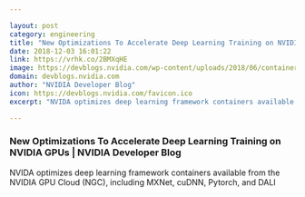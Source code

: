 ```yaml
---

layout: post
category: engineering
title: "New Optimizations To Accelerate Deep Learning Training on NVIDIA GPUs"
date: 2018-12-03 16:01:22
link: https://vrhk.co/2BMXqHE
image: https://devblogs.nvidia.com/wp-content/uploads/2018/06/container_hero_1.jpg
domain: devblogs.nvidia.com
author: "NVIDIA Developer Blog"
icon: https://devblogs.nvidia.com/favicon.ico
excerpt: "NVIDA optimizes deep learning framework containers available from the NVIDIA GPU Cloud (NGC), including MXNet, cuDNN, Pytorch, and DALI"

---
```


### New Optimizations To Accelerate Deep Learning Training on NVIDIA GPUs | NVIDIA Developer Blog

NVIDA optimizes deep learning framework containers available from the NVIDIA GPU Cloud (NGC), including MXNet, cuDNN, Pytorch, and DALI